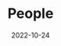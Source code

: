 ---
title: People
date: 2022-10-24

type: landing

sections:
  - block: people
    content:
      title: Наша команда
      # Choose which groups/teams of users to display.
      #   Edit `user_groups` in each user's profile to add them to one or more of these groups.
      user_groups:
          - Исследователи
      sort_by: Params.last_name
      sort_ascending: true
    design:
      show_interests: false
      show_role: true
      show_social: true
---